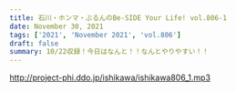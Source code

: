 ```yaml
---
title: 石川・ホンマ・ぶるんのBe-SIDE Your Life! vol.806-1
date: November 30, 2021
tags: ['2021', 'November 2021', 'vol.806']
draft: false
summary: 10/22収録！今日はなんと！！なんとやりやすい！！
---
```


http://project-phi.ddo.jp/ishikawa/ishikawa806_1.mp3
